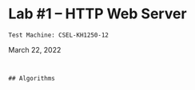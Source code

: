 # Lab #1 – HTTP Web Server

```
Test Machine: CSEL-KH1250-12
```
March 22, 2022
```


## Algorithms
